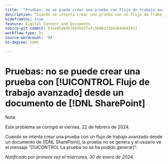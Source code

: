 ```yaml
---
title: '“Pruebas: no se puede crear una prueba con Flujo de trabajo avanzado desde un documento de SharePoint”'
description: “Cuando se intenta crear una prueba con un Flujo de trabajo avanzado desde un documento de SharePoint, la prueba no se genera y aparece un mensaje La prueba no se ha podido generar”.
hidefromtoc: true
feature: Digital Content and Documents
source-git-commit: 67ae05de95f667bb3fa7c1b06271bbe644682472
workflow-type: ht
source-wordcount: '94'
ht-degree: 100%

---
```



# Pruebas: no se puede crear una prueba con [!UICONTROL Flujo de trabajo avanzado] desde un documento de [!DNL SharePoint]

>[!NOTE]
>
>Este problema se corrigió el viernes, 22 de febrero de 2024.

Cuando se intenta crear una prueba con un flujo de trabajo avanzado  desde un documento de [!DNL SharePoint], la prueba no se genera y el usuario ve el mensaje “[!UICONTROL La prueba no se ha podido generar]”.

_Notificado por primera vez el miércoles, 30 de enero de 2024._
